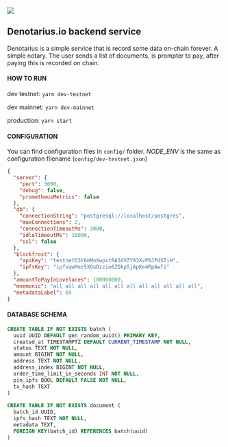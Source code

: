 <a href="https://fivebinaries.com/"><img src="https://img.shields.io/badge/made%20by-Five%20Binaries-darkviolet.svg?style=flat-square" /></a>

## Denotarius.io backend service

Denotarius is a simple service that is record some data on-chain forever. A simple notary. The user sends a list of documents, is prompter to pay, after paying this is recorded on chain.

#### HOW TO RUN

dev testnet: `yarn dev-testnet`

dev mainnet: `yarn dev-mainnet`

production: `yarn start`

#### CONFIGURATION

You can find configuration files in `config/` folder. *NODE_ENV* is the same as configuration filename (`config/dev-testnet.json`)

```json
{
  "server": {
    "port": 3000,
    "debug": false,
    "prometheusMetrics": false
  },
  "db": {
    "connectionString": "postgresql://localhost/postgres",
    "maxConnections": 2,
    "connectionTimeoutMs": 3000,
    "idleTimeoutMs": 10000,
    "ssl": false
  },
  "blockfrost": {
    "apiKey": "testnetD3t6mMoXwpxtRA3dVZY93XvP0JPdSTiH",
    "ipfsKey": "ipfsqwMez5XOuDzzio6ZQkpSjApKe4RpAwfi"
  },
  "amountToPayInLovelaces": 100000000,
  "mnemonic": "all all all all all all all all all all all all",
  "metadataLabel": 69
}

```

#### DATABASE SCHEMA

```sql
CREATE TABLE IF NOT EXISTS batch (
  uuid UUID DEFAULT gen_random_uuid() PRIMARY KEY,  
  created_at TIMESTAMPTZ DEFAULT CURRENT_TIMESTAMP NOT NULL,
  status TEXT NOT NULL,
  amount BIGINT NOT NULL,
  address TEXT NOT NULL,
  address_index BIGINT NOT NULL,
  order_time_limit_in_seconds INT NOT NULL,
  pin_ipfs BOOL DEFAULT FALSE NOT NULL,
  tx_hash TEXT
)
 
CREATE TABLE IF NOT EXISTS document (
  batch_id UUID,
  ipfs_hash TEXT NOT NULL,
  metadata TEXT,
  FOREIGN KEY(batch_id) REFERENCES batch(uuid)
)
```
